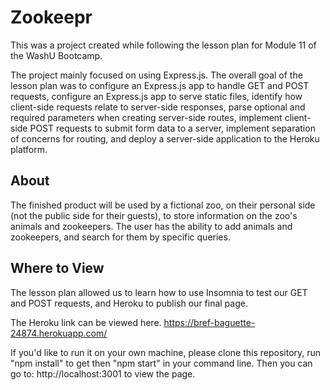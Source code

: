 # Zookeepr

This was a project created while following the lesson plan for Module 11 of the WashU Bootcamp.

The project mainly focused on using Express.js. The overall goal of the lesson plan was to configure an Express.js app to handle GET and POST requests, configure an Express.js app to serve static files, identify how client-side requests relate to server-side responses, parse optional and required parameters when creating server-side routes, implement client-side POST requests to submit form data to a server, implement separation of concerns for routing, and deploy a server-side application to the Heroku platform.

## About

The finished product will be used by a fictional zoo, on their personal side (not the public side for their guests), to store information on the zoo's animals and zookeepers. The user has the ability to add animals and zookeepers, and search for them by specific queries.

## Where to View

The lesson plan allowed us to learn how to use Insomnia to test our GET and POST requests, and Heroku to publish our final page.

The Heroku link can be viewed here.
https://bref-baguette-24874.herokuapp.com/

If you'd like to run it on your own machine, please clone this repository, run "npm install" to get then "npm start" in your command line. Then you can go to: http://localhost:3001 to view the page.
